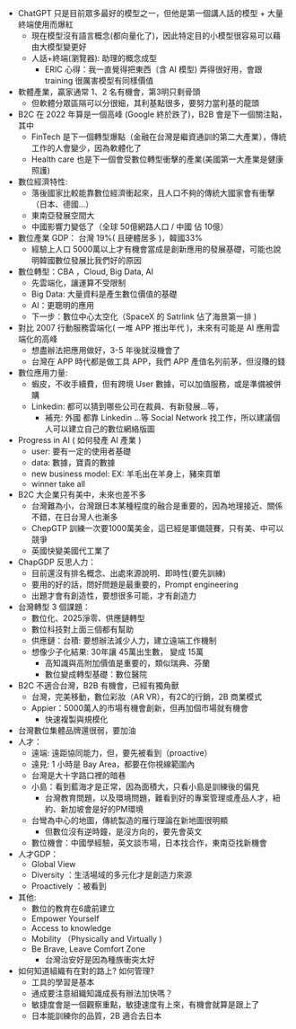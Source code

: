 - ChatGPT 只是目前眾多最好的模型之一，但他是第一個講人話的模型 + 大量終端使用而爆紅
    - 現在模型沒有語言概念(都向量化了)，因此特定目的小模型很容易可以藉由大模型變更好
    - 人話+終端(瀏覽器): 助理的概念成型
        - ERIC 心得：我一直覺得把東西（含 AI 模型) 弄得很好用，會跟 training 很厲害模型有同樣價值 
- 軟體產業，贏家通常 1、2 名有機會，第3明只剩骨頭
    - 但軟體分眾區隔可以分很細，其利基點很多，要努力當利基的龍頭
- B2C 在 2022 年算是一個高峰 (Google 終於跌了)，B2B 會是下一個關注點，其中
    - FinTech 是下一個轉型爆點（金融在台灣是繼資通訓的第二大產業），傳統工作的人會變少，因為軟體化了
    - Health care 也是下一個會受數位轉型衝擊的產業(美國第一大產業是健康照護) 
- 數位經濟特性:
    - 落後國家比較能靠數位經濟衝起來，且人口不夠的傳統大國家會有衝擊（日本、德國...）
    - 東南亞發展空間大
    - 中國影響力變低了（全球 50億網路人口 / 中國 佔 10億）
- 數位產業 GDP： 台灣 19%( 且硬體居多 )，韓國33%
    - 經驗上人口 5000萬以上才有機會當成是創新應用的發展基礎，可能也說明韓國數位發展比我們好的原因
- 數位轉型：CBA ，Cloud, Big Data, AI
    - 先雲端化，讓運算不受限制
    - Big Data: 大量資料是產生數位價值的基礎
    - AI：更聰明的應用
    - 下一步：數位中心太空化（SpaceX 的 Satrlink 佔了海景第一排 )
- 對比 2007 行動服務雲端化( 一堆 APP 推出年代 )，未來有可能是 AI 應用雲端化的高峰
    - 想盡辦法把應用做好，3-5 年後就沒機會了
    - 台灣在 APP 時代都是做工具 APP，我們 APP 產值名列前茅，但沒賺的錢
- 數位應用力量:
    - 蝦皮，不收手續費，但有跨境 User 數據，可以加值服務，或是準備被併購
    - Linkedin: 都可以猜到哪些公司在裁員、有新發展...等，
        - 補充: 外國 都靠 Linkedin ...等 Social Network 找工作，所以建議個人可以建立自己的數位網絡版圖
- Progress in AI ( 如何發產 AI 產業 ) 
    - user: 要有一定的使用者基礎
    - data: 數據，寶貴的數據
    - new business model: EX: 羊毛出在羊身上，豬來買單
    - winner take all
- B2C 大企業只有美中，未來也差不多
    - 台灣難為小，台灣跟日本某種程度的融合是重要的，因為地理接近、關係不錯，在日台灣人也漸多
    - ChepGTP 訓練一次要1000萬美金，這已經是軍備競賽，只有美、中可以競爭
    - 英國快變美國代工業了
- ChapGDP 反思人力：
    - 目前還沒有排名概念、出處來源說明、即時性(要先訓練)
    - 要用的好的話，問好問題是最重要的，Prompt engineering
    - 出題才會有創造性，要想很多可能，才有創造力
- 台灣轉型 3 個課題：
    - 數位化、2025淨零、供應鏈轉型
    - 數位科技對上面三個都有幫助
    - 供應鏈：台積: 要想辦法減少人力，建立遠端工作機制
    - 想像少子化結果: 30年讓 45萬出生數， 變成 15萬
        - 高知識與高附加價值是重要的，類似瑞典、芬蘭
        - 數位變成轉型基礎：數位醫院
- B2C 不適合台灣，B2B 有機會，已經有獨角獸
    - 台灣，完美移動，數位彩妝（AR VR），有2C的行銷，2B 商業模式
    - Appier：5000萬人的市場有機會創新，但再加個市場就有機會
        - 快速複製與規模化
- 台灣數位集體品牌還很弱，要加油
- 人才：
    - 遠端: 遠距協同能力，但，要先被看到（proactive）
    - 遠見: 1 小時是 Bay Area，都要在你視線範圍內
    - 台灣是大十字路口裡的暗巷
    - 小島：看到藍海才是正常，因為面積大，只看小島是訓練後的偏見
        - 台灣教育問題，以及環境問題，難看到好的專案管理或產品人才，紐約、新加坡會是好的PM環境
    - 台彎為中心的地圖，傳統製造的雁行理論在新地圖很明顯
        - 但數位沒有逆時鐘，是沒方向的，要先會英文
    - 數位機會：中國學經驗，英文談市場，日本找合作，東南亞找新機會
- 人才GDP：
    - Global View 
    - Diversity ：生活場域的多元化才是創造力來源
    - Proactively ：被看到
- 其他:
    - 數位的教育在6歲前建立
    - Empower Yourself
    - Access to knowledge 
    - Mobility （Physically  and Virtually )
    - Be Brave, Leave Comfort Zone
        - 台灣治安好是因為種族衝突太好
- 如何知道組織有在對的路上? 如何管理?
    - 工具的學習是基本
    - 通成要注意組織知識成長有辦法加快嗎？
    - 敏捷度會是一個觀察重點，敏捷速度有上來，有機會就算是跟上了
    - 日本能訓練你的品質，2B 適合去日本
